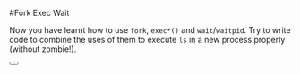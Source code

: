 #Fork Exec Wait

Now you have learnt how to use `fork`, `exec*()` and `wait`/`waitpid`. Try to write code to combine the uses of them to execute `ls` in a new process properly (without zombie!).

<button class="section" target="section1" show="Show Answer" hide="Hide Answer"></button>

<!--sec data-title="Answer" data-id="section1" data-show=false ces-->





<!--endsec-->
